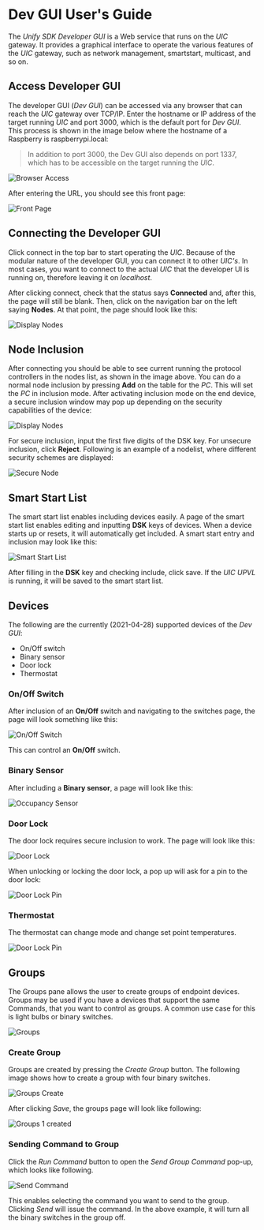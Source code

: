 # Dev GUI User's Guide

The _Unify SDK Developer GUI_ is a Web service that runs on the
_UIC_ gateway. It provides a graphical interface to operate the various features
of the _UIC_ gateway, such as network management, smartstart, multicast, and so on.

## Access Developer GUI

The developer GUI (_Dev GUI_) can be accessed via any browser that can
reach the _UIC_ gateway over TCP/IP. Enter the hostname or IP address of
the target running _UIC_ and port 3000, which is the default port for _Dev GUI_.
This process is shown in the image below where the hostname of a Raspberry is
raspberrypi.local:

> In addition to port 3000, the Dev GUI also depends on port 1337, which has to
> be accessible on the target running the _UIC_.

![Browser Access](doc/assets/img/browser_url.PNG)

After entering the URL, you should see this front page:

![Front Page](doc/assets/img/very_start.PNG)

## Connecting the Developer GUI

Click connect in the top bar to start operating the _UIC_. Because of the
modular nature of the developer GUI, you can connect it to other _UIC's_.
In most cases, you want to connect to the actual _UIC_ that the
developer UI is running on, therefore leaving it on _localhost_.

After clicking connect, check that the status says **Connected** and, after
this, the page will still be blank. Then, click on the navigation bar on the
left saying **Nodes**. At that point, the page should look like this:

![Display Nodes](doc/assets/img/connect.PNG)

## Node Inclusion

After connecting you should be able to see current running the protocol controllers
in the nodes list, as shown in the image above.
You can do a normal node inclusion by pressing **Add** on the table for the
_PC_. This will set the _PC_ in inclusion mode. After activating inclusion mode
on the end device, a secure inclusion window may pop up depending on the
security capabilities of the device:

![Display Nodes](doc/assets/img/secure_inclusion_pop_up.PNG)

For secure inclusion, input the first five digits of the DSK key. For unsecure
inclusion, click **Reject**. Following is an example of a nodelist, where
different security schemes are displayed:

![Secure Node](doc/assets/img/secure_node_list_inclusion.PNG)

## Smart Start List

The smart start list enables including devices easily. A page of the smart
start list enables editing and inputting **DSK** keys of devices. When a device
starts up or resets, it will automatically get included. A smart start entry and
inclusion may look like this:

![Smart Start List](doc/assets/img/save_smart_start_device.PNG)

After filling in the **DSK** key and checking include, click save. If the _UIC
UPVL_ is running, it will be saved to the smart start list.

## Devices

The following are the currently (2021-04-28) supported devices of the _Dev GUI_:

- On/Off switch
- Binary sensor
- Door lock
- Thermostat

### On/Off Switch

After inclusion of an **On/Off** switch and navigating to the switches page, the
page will look something like this:

![On/Off Switch](doc/assets/img/on_off.PNG)

This can control an **On/Off** switch.

### Binary Sensor

After including a **Binary sensor**, a page will look like this:

![Occupancy Sensor](doc/assets/img/occupancy_sensor.PNG)

### Door Lock

The door lock requires secure inclusion to work. The page will look like this:

![Door Lock](doc/assets/img/door_lock.PNG)

When unlocking or locking the door lock, a pop up will ask for a pin to the door
lock:

![Door Lock Pin](doc/assets/img/door_lock_pin.PNG)

### Thermostat

The thermostat can change mode and change set point temperatures.

![Door Lock Pin](doc/assets/img/thermostat_modes.PNG)

## Groups

The Groups pane allows the user to create groups of endpoint devices. Groups may
be used if you have a devices that support the same Commands, that you want to
control as groups. A common use case for this is light bulbs or binary switches.

![Groups](doc/assets/img/groups.PNG)

### Create Group

Groups are created by pressing the _Create Group_ button. The following image
shows how to create a group with four binary switches.

![Groups Create](doc/assets/img/groups_create.PNG)

After clicking _Save_, the groups page will look like following:

![Groups 1 created](doc/assets/img/groups_overview_1_group.PNG)

### Sending Command to Group

Click the _Run Command_ button to open the _Send Group Command_ pop-up, which
looks like following.

![Send Command](doc/assets/img/groups_send_command.PNG)

This enables selecting the command you want to send to the group. Clicking _Send_
will issue the command. In the above example, it will turn all the binary
switches in the group off.
